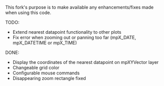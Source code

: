 This fork's purpose is to make available any enhancements/fixes made when using this code.

TODO:
  * Extend nearest datapoint functionality to other plots
  * Fix error when zooming out or panning too far (mpX_DATE, mpX_DATETIME or mpX_TIME)

DONE:
  * Display the coordinates of the nearest datapoint on mpXYVector layer
  * Changeable grid color
  * Configurable mouse commands
  * Disappearing zoom rectangle fixed
